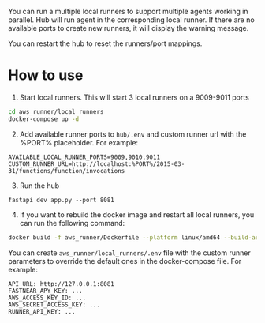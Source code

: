 You can run a multiple local runners to support multiple agents working in parallel. Hub will run agent in the corresponding local runner. If there are no available ports to create new runners, it will display the warning message. 

You can restart the hub to reset the runners/port mappings.

# How to use

1. Start local runners. This will start 3 local runners on a 9009-9011 ports

```bash
cd aws_runner/local_runners
docker-compose up -d
```

2. Add available runner ports to `hub/.env` and custom runner url with the %PORT% placeholder. For example:
```shell
AVAILABLE_LOCAL_RUNNER_PORTS=9009,9010,9011
CUSTOM_RUNNER_URL=http://localhost:%PORT%/2015-03-31/functions/function/invocations
```

3. Run the hub

```shell
fastapi dev app.py --port 8081
```

4. If you want to rebuild the docker image and restart all local runners, you can run the following command:

```bash
docker build -f aws_runner/Dockerfile --platform linux/amd64 --build-arg FRAMEWORK=-base -t nearai-runner:test . && cd aws_runner/local_runners &&  docker-compose up -d --force-recreate && cd ../..
```

You can create `aws_runner/local_runners/.env` file with the custom runner parameters to override the default ones in the docker-compose file. For example:
```shell
API_URL: http://127.0.0.1:8081
FASTNEAR_APY_KEY: ...
AWS_ACCESS_KEY_ID: ...
AWS_SECRET_ACCESS_KEY: ...
RUNNER_API_KEY: ...
```
